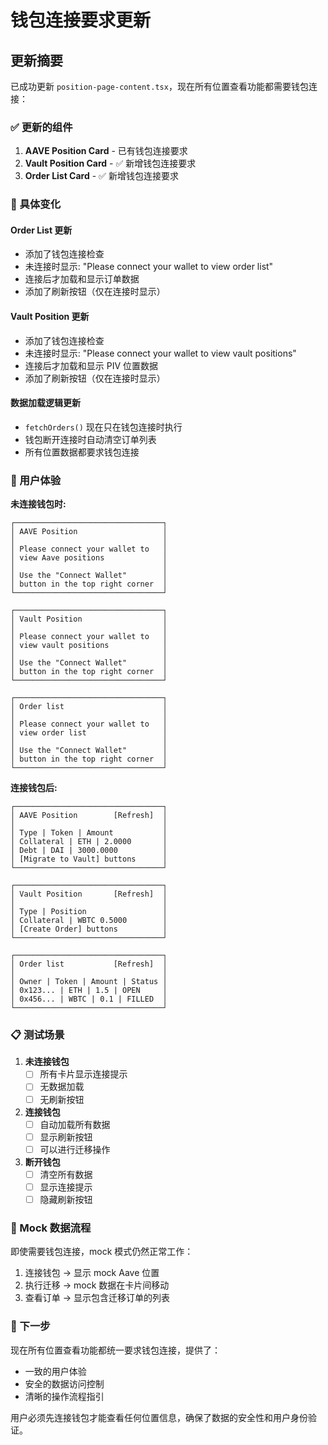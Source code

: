 # 钱包连接要求更新

## 更新摘要

已成功更新 `position-page-content.tsx`，现在所有位置查看功能都需要钱包连接：

### ✅ 更新的组件

1. **AAVE Position Card** - 已有钱包连接要求
2. **Vault Position Card** - ✅ 新增钱包连接要求  
3. **Order List Card** - ✅ 新增钱包连接要求

### 🔧 具体变化

#### Order List 更新

- 添加了钱包连接检查
- 未连接时显示: "Please connect your wallet to view order list"
- 连接后才加载和显示订单数据
- 添加了刷新按钮（仅在连接时显示）

#### Vault Position 更新  

- 添加了钱包连接检查
- 未连接时显示: "Please connect your wallet to view vault positions"
- 连接后才加载和显示 PIV 位置数据
- 添加了刷新按钮（仅在连接时显示）

#### 数据加载逻辑更新

- `fetchOrders()` 现在只在钱包连接时执行
- 钱包断开连接时自动清空订单列表
- 所有位置数据都要求钱包连接

### 🎯 用户体验

**未连接钱包时:**

```
┌─────────────────────────────────┐
│ AAVE Position                   │
│                                 │
│ Please connect your wallet to   │
│ view Aave positions             │
│                                 │
│ Use the "Connect Wallet"        │
│ button in the top right corner  │
└─────────────────────────────────┘

┌─────────────────────────────────┐
│ Vault Position                  │
│                                 │
│ Please connect your wallet to   │
│ view vault positions            │
│                                 │
│ Use the "Connect Wallet"        │
│ button in the top right corner  │
└─────────────────────────────────┘

┌─────────────────────────────────┐
│ Order list                      │
│                                 │
│ Please connect your wallet to   │
│ view order list                 │
│                                 │
│ Use the "Connect Wallet"        │
│ button in the top right corner  │
└─────────────────────────────────┘
```

**连接钱包后:**

```
┌─────────────────────────────────┐
│ AAVE Position        [Refresh]  │
│                                 │
│ Type | Token | Amount           │
│ Collateral | ETH | 2.0000       │
│ Debt | DAI | 3000.0000          │
│ [Migrate to Vault] buttons      │
└─────────────────────────────────┘

┌─────────────────────────────────┐
│ Vault Position       [Refresh]  │
│                                 │
│ Type | Position                 │
│ Collateral | WBTC 0.5000        │
│ [Create Order] buttons          │
└─────────────────────────────────┘

┌─────────────────────────────────┐
│ Order list           [Refresh]  │
│                                 │
│ Owner | Token | Amount | Status │
│ 0x123... | ETH | 1.5 | OPEN     │
│ 0x456... | WBTC | 0.1 | FILLED  │
└─────────────────────────────────┘
```

### 📋 测试场景

1. **未连接钱包**
   - [ ] 所有卡片显示连接提示
   - [ ] 无数据加载
   - [ ] 无刷新按钮

2. **连接钱包**  
   - [ ] 自动加载所有数据
   - [ ] 显示刷新按钮
   - [ ] 可以进行迁移操作

3. **断开钱包**
   - [ ] 清空所有数据
   - [ ] 显示连接提示
   - [ ] 隐藏刷新按钮

### 🔄 Mock 数据流程

即使需要钱包连接，mock 模式仍然正常工作：

1. 连接钱包 → 显示 mock Aave 位置
2. 执行迁移 → mock 数据在卡片间移动  
3. 查看订单 → 显示包含迁移订单的列表

### 🚀 下一步

现在所有位置查看功能都统一要求钱包连接，提供了：

- 一致的用户体验
- 安全的数据访问控制  
- 清晰的操作流程指引

用户必须先连接钱包才能查看任何位置信息，确保了数据的安全性和用户身份验证。
